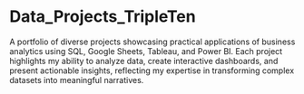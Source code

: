 # Data_Projects_TripleTen
A portfolio of diverse projects showcasing practical applications of business analytics using SQL, Google Sheets, Tableau, and Power BI. Each project highlights my ability to analyze data, create interactive dashboards, and present actionable insights, reflecting my expertise in transforming complex datasets into meaningful narratives.
